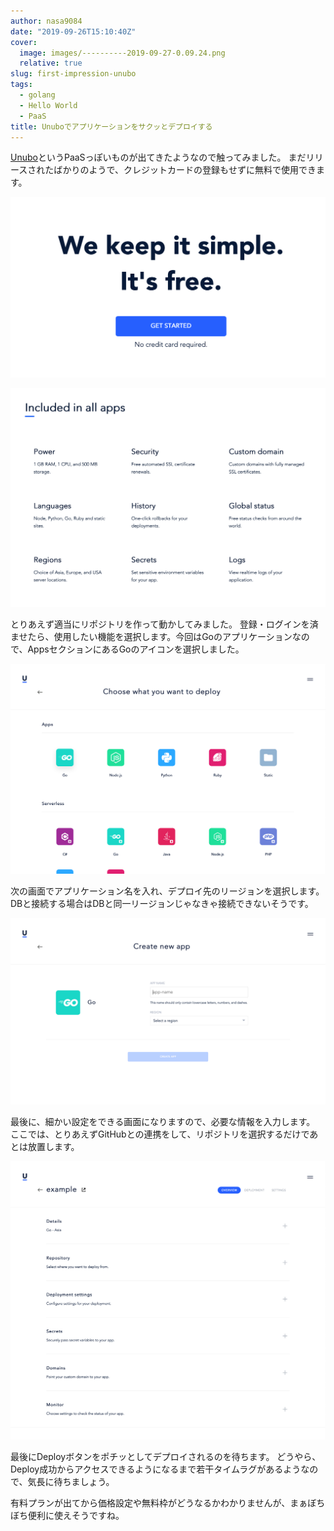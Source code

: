 ```yaml
---
author: nasa9084
date: "2019-09-26T15:10:40Z"
cover:
  image: images/----------2019-09-27-0.09.24.png
  relative: true
slug: first-impression-unubo
tags:
  - golang
  - Hello World
  - PaaS
title: Unuboでアプリケーションをサクッとデプロイする
---
```



[Unubo](https://unubo.com)というPaaSっぽいものが出てきたようなので触ってみました。 まだリリースされたばかりのようで、クレジットカードの登録もせずに無料で使用できます。

![](images/----------2019-09-26-23.31.15-2.png)

![](images/----------2019-09-26-23.34.02-2.png)

とりあえず適当にリポジトリを作って動かしてみました。 登録・ログインを済ませたら、使用したい機能を選択します。今回はGoのアプリケーションなので、AppsセクションにあるGoのアイコンを選択しました。

![](images/----------2019-09-26-23.41.18-2.png)

次の画面でアプリケーション名を入れ、デプロイ先のリージョンを選択します。 DBと接続する場合はDBと同一リージョンじゃなきゃ接続できないそうです。

![](images/----------2019-09-26-23.42.09.png)

最後に、細かい設定をできる画面になりますので、必要な情報を入力します。
ここでは、とりあえずGitHubとの連携をして、リポジトリを選択するだけであとは放置します。

![](images/----------2019-09-26-23.43.11.png)

最後にDeployボタンをポチッとしてデプロイされるのを待ちます。
どうやら、Deploy成功からアクセスできるようになるまで若干タイムラグがあるようなので、気長に待ちましょう。

有料プランが出てから価格設定や無料枠がどうなるかわかりませんが、まぁぼちぼち便利に使えそうですね。



